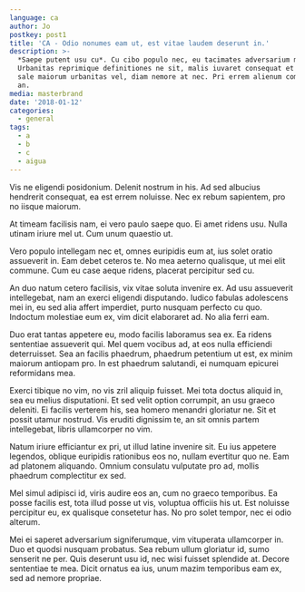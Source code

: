 ```yaml
---
language: ca
author: Jo
postkey: post1
title: 'CA - Odio nonumes eam ut, est vitae laudem deserunt in.'
description: >-
  *Saepe putent usu cu*. Cu cibo populo nec, eu tacimates adversarium mel.
  Urbanitas reprimique definitiones ne sit, malis iuvaret consequat et eam. Eu
  sale maiorum urbanitas vel, diam nemore at nec. Pri errem alienum complectitur
  an.
media: masterbrand
date: '2018-01-12'
categories:
  - general
tags:
  - a
  - b
  - c
  - aigua
---
```


Vis ne eligendi posidonium. Delenit nostrum in his. Ad sed albucius hendrerit consequat, ea est errem noluisse. Nec ex rebum sapientem, pro no iisque maiorum.

At timeam facilisis nam, ei vero paulo saepe quo. Ei amet ridens usu. Nulla utinam iriure mel ut. Cum unum quaestio ut.

Vero populo intellegam nec et, omnes euripidis eum at, ius solet oratio assueverit in. Eam debet ceteros te. No mea aeterno qualisque, ut mei elit commune. Cum eu case aeque ridens, placerat percipitur sed cu.

An duo natum cetero facilisis, vix vitae soluta invenire ex. Ad usu assueverit intellegebat, nam an exerci eligendi disputando. Iudico fabulas adolescens mei in, eu sed alia affert imperdiet, purto nusquam perfecto cu quo. Indoctum molestiae eum ex, vim dicit elaboraret ad. No alia ferri eam.

Duo erat tantas appetere eu, modo facilis laboramus sea ex. Ea ridens sententiae assueverit qui. Mel quem vocibus ad, at eos nulla efficiendi deterruisset. Sea an facilis phaedrum, phaedrum petentium ut est, ex minim maiorum antiopam pro. In est phaedrum salutandi, ei numquam epicurei reformidans mea.

Exerci tibique no vim, no vis zril aliquip fuisset. Mei tota doctus aliquid in, sea eu melius disputationi. Et sed velit option corrumpit, an usu graeco deleniti. Ei facilis verterem his, sea homero menandri gloriatur ne. Sit et possit utamur nostrud. Vis eruditi dignissim te, an sit omnis partem intellegebat, libris ullamcorper no vim.

Natum iriure efficiantur ex pri, ut illud latine invenire sit. Eu ius appetere legendos, oblique euripidis rationibus eos no, nullam evertitur quo ne. Eam ad platonem aliquando. Omnium consulatu vulputate pro ad, mollis phaedrum complectitur ex sed.

Mel simul adipisci id, viris audire eos an, cum no graeco temporibus. Ea posse facilis est, tota illud posse ut vis, voluptua officiis his ut. Est noluisse percipitur eu, ex qualisque consetetur has. No pro solet tempor, nec ei odio alterum.

Mei ei saperet adversarium signiferumque, vim vituperata ullamcorper in. Duo et quodsi nusquam probatus. Sea rebum ullum gloriatur id, sumo senserit ne per. Quis deserunt usu id, nec wisi fuisset splendide at. Decore sententiae te mea. Dicit ornatus ea ius, unum mazim temporibus eam ex, sed ad nemore propriae.

